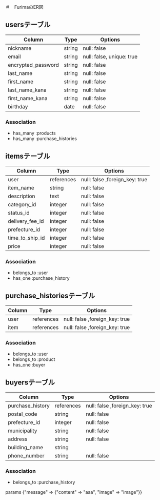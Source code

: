＃　FurimaのER図

##  usersテーブル

| Column             | Type        | Options                        |
| ------------------ | ----------- | ------------------------------ |
| nickname           | string      | null: false                    |
| email              | string      | null: false, unique: true      |
| encrypted_password | string      | null: false                    |
| last_name          | string      | null: false                    |
| first_name         | string      | null: false                    |
| last_name_kana     | string      | null: false                    |
| first_name_kana    | string      | null: false                    |
| birthday           | date        | null: false                    |

### Association
- has_many :products
- has_many :purchase_histories

## itemsテーブル

| Column             | Type        | Options                        |
| ------------------ | ----------- | ------------------------------ |
| user               | references  | null: false ,foreign_key: true |
| item_name          | string      | null: false                    |
| description        | text        | null: false                    |
| category_id        | integer     | null: false                    |
| status_id          | integer     | null: false                    |
| delivery_fee_id    | integer     | null: false                    |
| prefecture_id      | integer     | null: false                    |
| time_to_ship_id    | integer     | null: false                    |
| price              | integer     | null: false                    |

### Association
- belongs_to :user
- has_one :purchase_history

## purchase_historiesテーブル

| Column           | Type        | Options                        |
| ---------------- | ----------- | ------------------------------ |
| user             | references  | null: false ,foreign_key: true |
| item             | references  | null: false ,foreign_key: true |

### Association
- belongs_to :user
- belongs_to :product
- has_one :buyer

## buyersテーブル

| Column           | Type       | Options                        |
| ---------------- | ---------- | ------------------------------ |
| purchase_history | references | null: false ,foreign_key: true |
| postal_code      | string     | null: false                    |
| prefecture_id    | integer    | null: false                    |
| municipality     | string     | null: false                    |
| address          | string     | null: false                    |
| building_name    | string     |                                |
| phone_number     | string     | null: false                    |

### Association
- belongs_to :purchase_history

params
{"message" => {"content" => "aaa", "image" => "image"}}